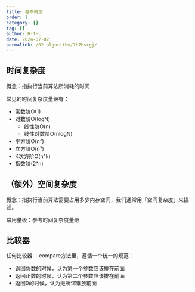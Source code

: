 ```yaml
---
title: 基本概念
order: 1
category: []
tag: []
author: H·T·L
date: 2024-07-02
permalink: /02-algorithm/7b7bsxgj/
---
```

## 时间复杂度

概念：指执行当前算法所消耗的时间

常见的时间复杂度量级有：

- 常数阶O(1)
- 对数阶O(logN)
	- 线性阶O(n)
	- 线性对数阶O(nlogN)
- 平方阶O(n²)
- 立方阶O(n³)
- K次方阶O(n^k)
- 指数阶(2^n)



## （额外）空间复杂度

概念：指执行当前算法需要占用多少内存空间，我们通常用「空间复杂度」来描述。

常用量级：参考时间复杂度量级







## 比较器

任何比较器：
compare方法里，遵循一个统一的规范：

- 返回负数的时候，认为第一个参数应该排在前面
- 返回正数的时候，认为第二个参数应该排在前面
- 返回0的时候，认为无所谓谁放前面



